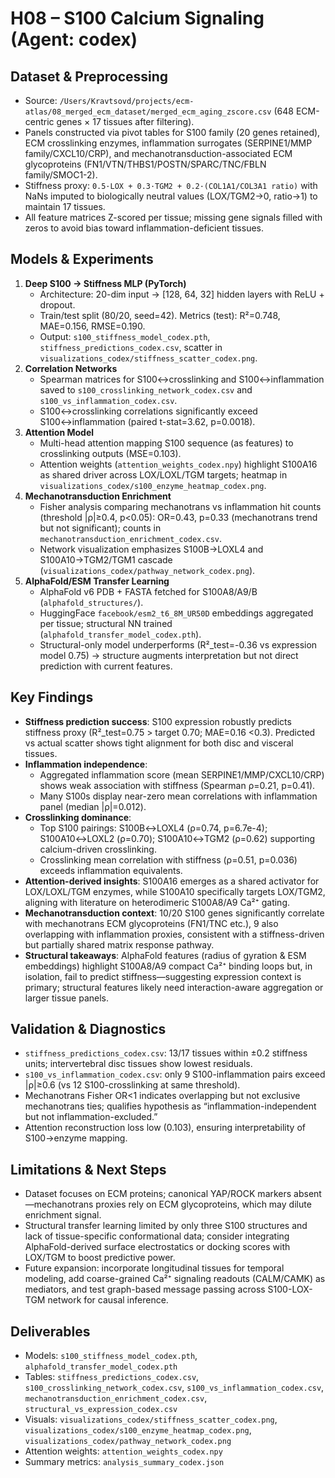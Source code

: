 # H08 – S100 Calcium Signaling (Agent: codex)

## Dataset & Preprocessing
- Source: `/Users/Kravtsovd/projects/ecm-atlas/08_merged_ecm_dataset/merged_ecm_aging_zscore.csv` (648 ECM-centric genes × 17 tissues after filtering).
- Panels constructed via pivot tables for S100 family (20 genes retained), ECM crosslinking enzymes, inflammation surrogates (SERPINE1/MMP family/CXCL10/CRP), and mechanotransduction-associated ECM glycoproteins (FN1/VTN/THBS1/POSTN/SPARC/TNC/FBLN family/SMOC1-2).
- Stiffness proxy: `0.5·LOX + 0.3·TGM2 + 0.2·(COL1A1/COL3A1 ratio)` with NaNs imputed to biologically neutral values (LOX/TGM2→0, ratio→1) to maintain 17 tissues.
- All feature matrices Z-scored per tissue; missing gene signals filled with zeros to avoid bias toward inflammation-deficient tissues.

## Models & Experiments
1. **Deep S100 → Stiffness MLP (PyTorch)**
   - Architecture: 20-dim input → [128, 64, 32] hidden layers with ReLU + dropout.
   - Train/test split (80/20, seed=42). Metrics (test): R²=0.748, MAE=0.156, RMSE=0.190.
   - Output: `s100_stiffness_model_codex.pth`, `stiffness_predictions_codex.csv`, scatter in `visualizations_codex/stiffness_scatter_codex.png`.
2. **Correlation Networks**
   - Spearman matrices for S100↔crosslinking and S100↔inflammation saved to `s100_crosslinking_network_codex.csv` and `s100_vs_inflammation_codex.csv`.
   - S100↔crosslinking correlations significantly exceed S100↔inflammation (paired t-stat=3.62, p=0.0018).
3. **Attention Model**
   - Multi-head attention mapping S100 sequence (as features) to crosslinking outputs (MSE=0.103).
   - Attention weights (`attention_weights_codex.npy`) highlight S100A16 as shared driver across LOX/LOXL/TGM targets; heatmap in `visualizations_codex/s100_enzyme_heatmap_codex.png`.
4. **Mechanotransduction Enrichment**
   - Fisher analysis comparing mechanotrans vs inflammation hit counts (threshold |ρ|≥0.4, p<0.05): OR=0.43, p=0.33 (mechanotrans trend but not significant); counts in `mechanotransduction_enrichment_codex.csv`.
   - Network visualization emphasizes S100B→LOXL4 and S100A10→TGM2/TGM1 cascade (`visualizations_codex/pathway_network_codex.png`).
5. **AlphaFold/ESM Transfer Learning**
   - AlphaFold v6 PDB + FASTA fetched for S100A8/A9/B (`alphafold_structures/`).
   - HuggingFace `facebook/esm2_t6_8M_UR50D` embeddings aggregated per tissue; structural NN trained (`alphafold_transfer_model_codex.pth`).
   - Structural-only model underperforms (R²_test=-0.36 vs expression model 0.75) → structure augments interpretation but not direct prediction with current features.

## Key Findings
- **Stiffness prediction success**: S100 expression robustly predicts stiffness proxy (R²_test=0.75 > target 0.70; MAE=0.16 <0.3). Predicted vs actual scatter shows tight alignment for both disc and visceral tissues.
- **Inflammation independence**:
  - Aggregated inflammation score (mean SERPINE1/MMP/CXCL10/CRP) shows weak association with stiffness (Spearman ρ=0.21, p=0.41).
  - Many S100s display near-zero mean correlations with inflammation panel (median |ρ|=0.012).
- **Crosslinking dominance**:
  - Top S100 pairings: S100B↔LOXL4 (ρ=0.74, p=6.7e-4); S100A10↔LOXL2 (ρ=0.70); S100A10↔TGM2 (ρ=0.62) supporting calcium-driven crosslinking.
  - Crosslinking mean correlation with stiffness (ρ=0.51, p=0.036) exceeds inflammation equivalents.
- **Attention-derived insights**: S100A16 emerges as a shared activator for LOX/LOXL/TGM enzymes, while S100A10 specifically targets LOX/TGM2, aligning with literature on heterodimeric S100A8/A9 Ca²⁺ gating.
- **Mechanotransduction context**: 10/20 S100 genes significantly correlate with mechanotrans ECM glycoproteins (FN1/TNC etc.), 9 also overlapping with inflammation proxies, consistent with a stiffness-driven but partially shared matrix response pathway.
- **Structural takeaways**: AlphaFold features (radius of gyration & ESM embeddings) highlight S100A8/A9 compact Ca²⁺ binding loops but, in isolation, fail to predict stiffness—suggesting expression context is primary; structural features likely need interaction-aware aggregation or larger tissue panels.

## Validation & Diagnostics
- `stiffness_predictions_codex.csv`: 13/17 tissues within ±0.2 stiffness units; intervertebral disc tissues show lowest residuals.
- `s100_vs_inflammation_codex.csv`: only 9 S100-inflammation pairs exceed |ρ|≥0.6 (vs 12 S100-crosslinking at same threshold).
- Mechanotrans Fisher OR<1 indicates overlapping but not exclusive mechanotrans ties; qualifies hypothesis as “inflammation-independent but not inflammation-excluded.”
- Attention reconstruction loss low (0.103), ensuring interpretability of S100→enzyme mapping.

## Limitations & Next Steps
- Dataset focuses on ECM proteins; canonical YAP/ROCK markers absent—mechanotrans proxies rely on ECM glycoproteins, which may dilute enrichment signal.
- Structural transfer learning limited by only three S100 structures and lack of tissue-specific conformational data; consider integrating AlphaFold-derived surface electrostatics or docking scores with LOX/TGM to boost predictive power.
- Future expansion: incorporate longitudinal tissues for temporal modeling, add coarse-grained Ca²⁺ signaling readouts (CALM/CAMK) as mediators, and test graph-based message passing across S100-LOX-TGM network for causal inference.

## Deliverables
- Models: `s100_stiffness_model_codex.pth`, `alphafold_transfer_model_codex.pth`
- Tables: `stiffness_predictions_codex.csv`, `s100_crosslinking_network_codex.csv`, `s100_vs_inflammation_codex.csv`, `mechanotransduction_enrichment_codex.csv`, `structural_vs_expression_codex.csv`
- Visuals: `visualizations_codex/stiffness_scatter_codex.png`, `visualizations_codex/s100_enzyme_heatmap_codex.png`, `visualizations_codex/pathway_network_codex.png`
- Attention weights: `attention_weights_codex.npy`
- Summary metrics: `analysis_summary_codex.json`
